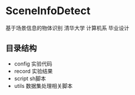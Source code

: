 # SceneInfoDetect

基于场景信息的物体识别
清华大学 计算机系 毕业设计

## 目录结构

- config    实验代码
- record    实验结果
- script    sh脚本
- utils     数据集处理相关脚本
